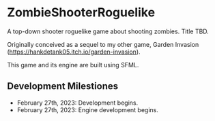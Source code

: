 # ZombieShooterRoguelike
 A top-down shooter roguelike game about shooting zombies. Title TBD.
 
 Originally conceived as a sequel to my other game, Garden Invasion (https://hankdetank05.itch.io/garden-invasion).

 This game and its engine are built using SFML.

 ## Development Milestiones
- February 27th, 2023: Development begins.
- February 27th, 2023: Engine development begins.
